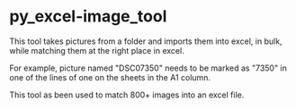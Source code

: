 # py_excel-image_tool

This tool takes pictures from a folder and imports them into excel, in bulk, while matching them at the right place in excel.

For example, picture named "DSC07350" needs to be marked as "7350" in one of the lines of one on the sheets in the A1 column.

This tool as been used to match 800+ images into an excel file.
